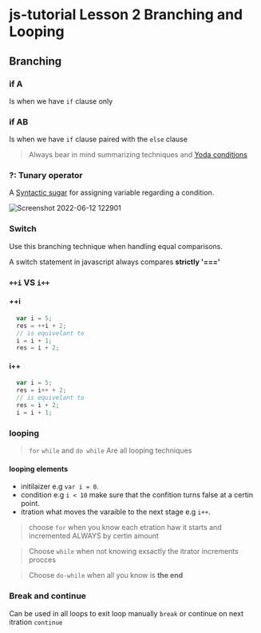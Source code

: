 # js-tutorial Lesson 2 Branching and Looping
## Branching
### if A 
  Is when we have `if` clause only
### if AB 
  Is when we have `if` clause paired with the `else` clause

  > Always bear in mind summarizing techniques and [Yoda conditions](https://en.wikipedia.org/wiki/Yoda_conditions#Example)
### ?: Tunary operator
  A [Syntactic sugar](https://www.techopedia.com/definition/10212/syntactic-sugar) for assigning variable regarding a condition.
    
![Screenshot 2022-06-12 122901](https://user-images.githubusercontent.com/97400721/173324596-e2e79047-df77-4771-b874-3eeaada0aca7.png)

### Switch
  Use this branching technique when handling equal comparisons.

  A switch statement in javascript always compares **strictly '==='**
### `++i` VS `i++`
#### ++i
  ``` js
    var i = 5;
    res = ++i + 2;
    // is equivelant to
    i = i + 1;
    res = i + 2;
  ```
#### i++
  ``` js
    var i = 5;
    res = i++ + 2;
    // is equivelant to
    res = i + 2;
    i = i + 1;
  ```
### looping
> `for` `while` and `do while` Are all looping techniques

#### looping elements
* initilaizer e.g `var i = 0`.
* condition e.g `i < 10` make sure that the confition turns false at a certin point.
* itration what moves the varaible to the next stage e.g `i++`.

> choose `for` when you know each etration haw it starts and incremented ALWAYS by certin amount

> Choose `while` when not knowing exsactly the itrator increments procces  

> Choose `do-while` when all you know is **the end** 

### Break and continue

  Can be used in all loops to exit loop manually `break` or continue on next itration `continue` 
